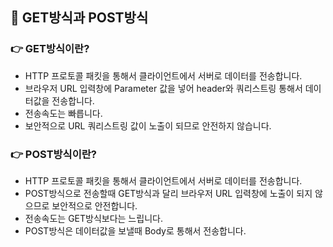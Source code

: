 ## 📌 GET방식과 POST방식

### 👉 GET방식이란?
+ HTTP 프로토콜 패킷을 통해서 클라이언트에서 서버로 데이터를 전송합니다.
+ 브라우저 URL 입력창에 Parameter 값을 넣어 header와 쿼리스트링 통해서 데이터값을 전송합니다.
+ 전송속도는 빠릅니다.
+ 보안적으로 URL 쿼리스트링 값이 노출이 되므로 안전하지 않습니다.  


### 👉 POST방식이란?
+ HTTP 프로토콜 패킷을 통해서 클라이언트에서 서버로 데이터를 전송합니다.
+ POST방식으로 전송할때 GET방식과 달리 브라우저 URL 입력창에 노출이 되지 않으므로 보안적으로 안전합니다.
+ 전송속도는 GET방식보다는 느립니다.
+ POST방식은 데이터값을 보낼때 Body로 통해서 전송합니다.
